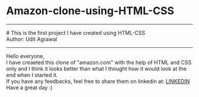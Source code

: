 # Amazon-clone-using-HTML-CSS
<hr>
# This is the first project I have created using HTML-CSS
<br>
Author: Udit Agrawal
<hr>
Hello everyone,<br>
I have creaeted this clone of "amazon.com" with the help of HTML and CSS only and I think it looks better than what I thought how it would look at the end when I started it.<br>
If you have any feedbacks, feel free to share them on linkedin at: <a href="https://www.linkedin.com/in/udit98299/" target="_main">LINKEDIN</a><br>
Have a great day :)
